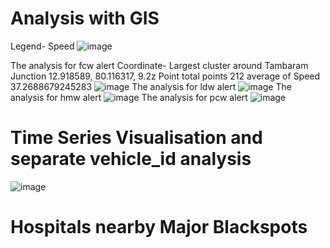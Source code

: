 # Analysis with GIS
Legend- Speed 
![image](https://github.com/bruhathisp/IntelUnnatiGrandChallenge/assets/91585301/58e55c12-fe98-487a-b6dc-d03d327d39e1)

The analysis for fcw alert Coordinate- Largest cluster around Tambaram Junction 12.918589, 80.116317, 9.2z Point total points 212 average of Speed 37.2688679245283
![image](https://github.com/bruhathisp/IntelUnnatiGrandChallenge/assets/91585301/7f248fa3-2bf0-47e5-983f-289adcef6bd0)
The analysis for ldw alert
![image](https://github.com/bruhathisp/IntelUnnatiGrandChallenge/assets/91585301/a6cc725f-16ab-49f0-a5ee-94f36c077876)
The analysis for hmw alert
![image](https://github.com/bruhathisp/IntelUnnatiGrandChallenge/assets/91585301/6fa3a9ef-ef4a-432e-9e82-573591c1d835)
The analysis for pcw alert
![image](https://github.com/bruhathisp/IntelUnnatiGrandChallenge/assets/91585301/df416e92-c969-49c9-b5f9-0c611000fdd4)

# Time Series Visualisation and separate vehicle_id analysis
![image](https://github.com/bruhathisp/IntelUnnatiGrandChallenge/assets/91585301/35081b65-bce9-4863-b2a8-ddd39eca3bf4)

# Hospitals nearby Major Blackspots









